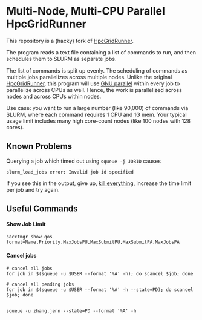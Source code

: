 # Multi-Node, Multi-CPU Parallel HpcGridRunner

This repository is a (hacky) fork of
[HpcGridRunner](https://github.com/HpcGridRunner/HpcGridRunner).

The program reads a text file containing a list of commands to run,
and then schedules them to SLURM as separate jobs.

The list of commands is split up evenly. The scheduling of commands
as multiple jobs parallelizes across multiple nodes.
Unlike the original
[HpcGridRunner](https://github.com/HpcGridRunner/HpcGridRunner).
this program will use
[GNU parallel](https://www.gnu.org/software/parallel/parallel.html)
within every job to parallelize across CPUs as well.
Hence, the work is parallelized across nodes and across CPUs within
nodes.

Use case: you want to run a large number (like 90,000) of commands via
SLURM, where each command requires 1 CPU and 1G mem. Your typical
usage limit includes many high core-count nodes (like 100 nodes with 128 cores).

## Known Problems

Querying a job which timed out using `squeue -j JOBID` causes

```
slurm_load_jobs error: Invalid job id specified
```

If you see this in the output, give up,
[kill everything](#Cencel-jobs),
increase the time limit per job and try again.

## Useful Commands

#### Show Job Limit

```shell
sacctmgr show qos format=Name,Priority,MaxJobsPU,MaxSubmitPU,MaxSubmitPA,MaxJobsPA
```

#### Cancel jobs

```shell
# cancel all jobs
for job in $(squeue -u $USER --format '%A' -h); do scancel $job; done

# cancel all pending jobs
for job in $(squeue -u $USER --format '%A' -h --state=PD); do scancel $job; done


squeue -u zhang.jenn --state=PD --format '%A' -h
```

